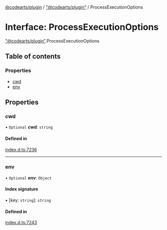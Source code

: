 [@codearts/plugin](../README.md) / ["@codearts/plugin"](../modules/_codearts_plugin_.md) / ProcessExecutionOptions

# Interface: ProcessExecutionOptions

["@codearts/plugin"](../modules/_codearts_plugin_.md).ProcessExecutionOptions

## Table of contents

### Properties

- [cwd](codearts_plugin_.ProcessExecutionOptions.md#cwd)
- [env](codearts_plugin_.ProcessExecutionOptions.md#env)

## Properties

### cwd

• `Optional` **cwd**: `string`

#### Defined in

[index.d.ts:7236](https://github.com/huaweicloud/cloudide-plugin-api/blob/a4193a8/index.d.ts#L7236)

___

### env

• `Optional` **env**: `Object`

#### Index signature

▪ [key: `string`]: `string`

#### Defined in

[index.d.ts:7243](https://github.com/huaweicloud/cloudide-plugin-api/blob/a4193a8/index.d.ts#L7243)
